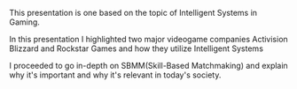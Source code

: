This presentation is one based on the topic of Intelligent Systems in Gaming.

In this presentation I highlighted two major videogame companies Activision Blizzard and Rockstar Games and how they utilize Intelligent Systems

I proceeded to go in-depth on SBMM(Skill-Based Matchmaking) and explain why it's important and why it's relevant in today's society.
